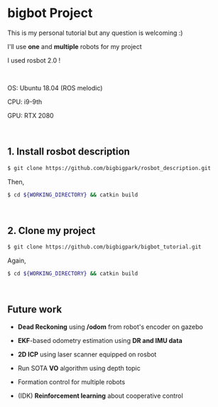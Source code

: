 # bigbot Project

This is my personal tutorial but any question is welcoming :)

I'll use **one** and **multiple** robots for my project

I used rosbot 2.0 !

<br/>

OS: Ubuntu 18.04 (ROS melodic)

CPU: i9-9th

GPU: RTX 2080

<br/>

## 1. Install rosbot description

~~~bash
$ git clone https://github.com/bigbigpark/rosbot_description.git
~~~

Then,

~~~bash
$ cd ${WORKING_DIRECTORY} && catkin build
~~~

<br/>

## 2. Clone my project

~~~bash 
$ git clone https://github.com/bigbigpark/bigbot_tutorial.git
~~~

Again,

~~~bash
$ cd ${WORKING_DIRECTORY} && catkin build
~~~

<br/>

## Future work

* **Dead Reckoning** using **/odom** from robot's encoder on gazebo
* **EKF**-based odometry estimation using **DR and IMU data**

* **2D ICP** using laser scanner equipped on rosbot
* Run SOTA **VO** algorithm using depth topic
* Formation control for multiple robots
* (IDK) **Reinforcement learning** about cooperative control



<br/>

